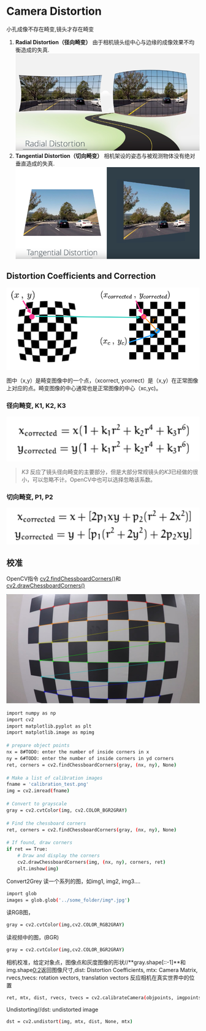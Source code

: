 # Camera Distortion

小孔成像不存在畸变,镜头才存在畸变

1. **Radial Distortion（径向畸变）** 由于相机镜头组中心与边缘的成像效果不均衡造成的失真.
![alt test][image1]
2. **Tangential Distortion（切向畸变）** 相机架设的姿态与被观测物体没有绝对垂直造成的失真.
![alt test][image2]

## Distortion Coefficients and Correction

![alt test][image3]

图中（x,y）是畸变图像中的一个点，（xcorrect, ycorrect）是（x,y）在正常图像上对应的点。畸变图像的中心通常也是正常图像的中心（xc,yc)。

### 径向畸变, K1, K2, K3

![alt test][image4]

>*K3* 反应了镜头径向畸变的主要部分，但是大部分常规镜头的*K3*已经做的很小，可以忽略不计。OpenCV中也可以选择忽略该系数。

### 切向畸变, P1, P2
![alt test][image5]


## 校准
OpenCV指令 [cv2.findChessboardCorners()](http://docs.opencv.org/2.4/modules/calib3d/doc/camera_calibration_and_3d_reconstruction.html#cv2.findChessboardCorners)和 [cv2.drawChessboardCorners()](http://docs.opencv.org/2.4/modules/calib3d/doc/camera_calibration_and_3d_reconstruction.html#cv2.drawChessboardCorners)

![alt test][image6]

```sh
import numpy as np
import cv2
import matplotlib.pyplot as plt
import matplotlib.image as mpimg

# prepare object points
nx = 8#TODO: enter the number of inside corners in x
ny = 6#TODO: enter the number of inside corners in yd corners
ret, corners = cv2.findChessboardCorners(gray, (nx, ny), None)

# Make a list of calibration images
fname = 'calibration_test.png'
img = cv2.imread(fname)

# Convert to grayscale
gray = cv2.cvtColor(img, cv2.COLOR_BGR2GRAY)

# Find the chessboard corners
ret, corners = cv2.findChessboardCorners(gray, (nx, ny), None)

# If found, draw corners
if ret == True:
    # Draw and display the corners
    cv2.drawChessboardCorners(img, (nx, ny), corners, ret)
    plt.imshow(img)

```
Convert2Grey
读一个系列的图，如img1, img2, img3....
```sh
import glob
images = glob.glob('../some_folder/img*.jpg')
```
读RGB图，
```sh
gray = cv2.cvtColor(img,cv2.COLOR_RGB2GRAY)
```
读视频中的图，(BGR)
```sh
gray = cv2.cvtColor(img,cv2.COLOR_BGR2GRAY)
```
相机校准，给定对象点，图像点和灰度图像的形状//**gray.shape[::-1]**和img.shape[0:2](检索前两位)返回图像尺寸,dist: Distortion Coefficients, mtx: Camera Matrix, rvecs,tvecs: rotation vectors, translation vectors 反应相机在真实世界中的位置
```sh
ret, mtx, dist, rvecs, tvecs = cv2.calibrateCamera(objpoints, imgpoints, gray.shape[::-1], None, None)
```
Undistorting//dst: undistorted image
```sh
dst = cv2.undistort(img, mtx, dist, None, mtx)
```


[//]: # (Image References)

[image1]: ./pic/radial.png
[image2]: ./pic/tangential.png
[image3]: ./pic/dis_undis.png
[image4]: ./pic/rd.png
[image5]: ./pic/td.png
[image6]: ./pic/corners-found3.jpg
